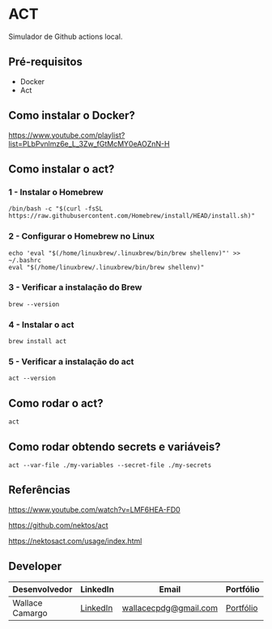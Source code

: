 # ACT
Simulador de Github actions local.

## Pré-requisitos
* Docker 
* Act

## Como instalar o Docker?
https://www.youtube.com/playlist?list=PLbPvnlmz6e_L_3Zw_fGtMcMY0eAOZnN-H

## Como instalar o act?
### 1 - Instalar o Homebrew
```
/bin/bash -c "$(curl -fsSL https://raw.githubusercontent.com/Homebrew/install/HEAD/install.sh)"
```

### 2 - Configurar o Homebrew no Linux
```
echo 'eval "$(/home/linuxbrew/.linuxbrew/bin/brew shellenv)"' >> ~/.bashrc
eval "$(/home/linuxbrew/.linuxbrew/bin/brew shellenv)"
```

### 3 - Verificar a instalação do Brew
```
brew --version
```

### 4 - Instalar o act
```
brew install act
```

### 5 - Verificar a instalação do act
```
act --version
```

## Como rodar o act?
```
act
```

## Como rodar obtendo secrets e variáveis?
```
act --var-file ./my-variables --secret-file ./my-secrets
```

## Referências
https://www.youtube.com/watch?v=LMF6HEA-FD0


https://github.com/nektos/act


https://nektosact.com/usage/index.html


## Developer
| Desenvolvedor      | LinkedIn                                   | Email                        | Portfólio                              |
|--------------------|--------------------------------------------|------------------------------|----------------------------------------|
| Wallace Camargo    | [LinkedIn](https://www.linkedin.com/in/wallace-camargo-35b615171/) | wallacecpdg@gmail.com        | [Portfólio](https://wlcamargo.github.io/)   |


